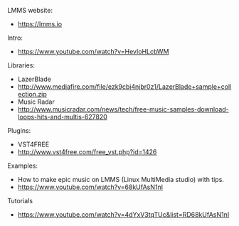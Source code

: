 LMMS website:
- https://lmms.io

Intro:
- https://www.youtube.com/watch?v=HevIoHLcbWM

Libraries:
- LazerBlade
- http://www.mediafire.com/file/ezk9cbj4njbr0z1/LazerBlade+sample+collection.zip
- Music Radar
- http://www.musicradar.com/news/tech/free-music-samples-download-loops-hits-and-multis-627820

Plugins:
- VST4FREE
- http://www.vst4free.com/free_vst.php?id=1426

Examples:
- How to make epic music on LMMS (Linux MultiMedia studio) with tips.
- https://www.youtube.com/watch?v=68kUfAsN1nI

Tutorials
- https://www.youtube.com/watch?v=4dYxV3tqTUc&list=RD68kUfAsN1nI
